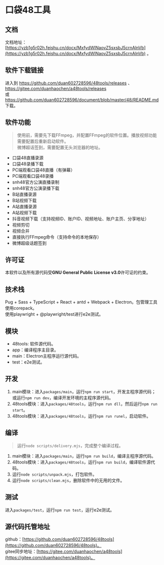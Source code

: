 # 口袋48工具

## 文档

文档地址：[https://yzb1g5r02h.feishu.cn/docx/MxfydWlNaovZ5sxsbJ5crnAlnVb](https://yzb1g5r02h.feishu.cn/docx/MxfydWlNaovZ5sxsbJ5crnAlnVb) 。

## 软件下载链接

进入到 https://github.com/duan602728596/48tools/releases 、 https://gitee.com/duanhaochen/a48tools/releases      
或 https://github.com/duan602728596/document/blob/master/48/README.md 下载。

## 软件功能

> 使用前，需要先下载FFmpeg，并配置FFmpeg的软件位置。播放视频功能需要配置后重新启动软件。   
> 微博超话签到，需要配置无头浏览器的地址。

* 口袋48直播录源
* 口袋48录播下载
* PC端观看口袋48直播（有弹幕）
* PC端观看口袋48录播
* snh48官方公演直播录制
* snh48官方公演录播下载
* B站直播录源
* B站视频下载
* A站直播录源
* A站视频下载
* 抖音视频下载（支持视频ID、账户ID、视频地址、账户主页、分享地址）
* 视频剪切
* 视频合并
* 直接执行FFmpeg命令（支持命令的本地保存）
* 微博超级话题签到

## 许可证

本软件以及所有源代码受**GNU General Public License v3.0**许可证的约束。

## 技术栈

Pug + Sass + TypeScript + React + antd + Webpack + Electron。包管理工具使用corepack。   
使用playwright + @playwright/test进行e2e测试。

## 模块

* 48tools: 软件源代码。
* app：编译程序主目录。
* main：Electron主程序运行源代码。
* test：e2e测试。

## 开发

1. main模块：进入`packages/main`，运行`npm run start`，开发主程序源代码；或运行`npm run dev`，编译开发环境的主程序源代码。
2. 48tools模块：进入`packages/48tools`，运行`npm run dll`，然后运行`npm run start`。
3. 48tools模块：进入`packages/48tools`，运行`npm run runel`，启动软件。

## 编译

> 运行`node scripts/delivery.mjs`，完成整个编译过程。

1. main模块：进入`packages/main`，运行`npm run build`，编译主程序源代码。
2. 48tools模块：进入`packages/48tools`，运行`npm run build`，编译软件源代码。
3. 运行`node scripts/unpack.mjs`，打包软件。
4. 运行`node scripts/clean.mjs`，删除软件中的无用的文件。

## 测试

进入`packages/test`，运行`npm run test`，运行e2e测试。

## 源代码托管地址

github：[https://github.com/duan602728596/48tools](https://github.com/duan602728596/48tools)。   
gitee同步地址：[https://gitee.com/duanhaochen/a48tools](https://gitee.com/duanhaochen/a48tools)。